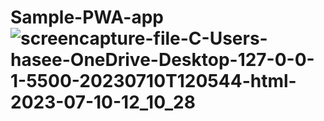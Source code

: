 # Sample-PWA-app![screencapture-file-C-Users-hasee-OneDrive-Desktop-127-0-0-1-5500-20230710T120544-html-2023-07-10-12_10_28](https://github.com/haseeb986/Sample-PWA-app/assets/106724968/cc5639ea-b601-4b1c-bef8-4f521a03227e)
